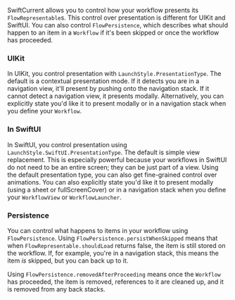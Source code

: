 SwiftCurrent allows you to control how your workflow presents its `FlowRepresentable`s. This control over presentation is different for UIKit and SwiftUI. You can also control `FlowPersistence`, which describes what should happen to an item in a `Workflow` if it's been skipped or once the workflow has proceeded. 

### UIKit
In UIKit, you control presentation with `LaunchStyle.PresentationType`. The default is a contextual presentation mode. If it detects you are in a navigation view, it'll present by pushing onto the navigation stack. If it cannot detect a navigation view, it presents modally. Alternatively, you can explicitly state you'd like it to present modally or in a navigation stack when you define your `Workflow`.

### In SwiftUI
In SwiftUI, you control presentation using `LaunchStyle.SwiftUI.PresentationType`. The default is simple view replacement. This is especially powerful because your workflows in SwiftUI do not need to be an entire screen; they can be just part of a view. Using the default presentation type, you can also get fine-grained control over animations. You can also explicitly state you'd like it to present modally (using a sheet or fullScreenCover) or in a navigation stack when you define your `WorkflowView` or `WorkflowLauncher`.

### Persistence
You can control what happens to items in your workflow using `FlowPersistence`. Using `FlowPersistence.persistWhenSkipped` means that when `FlowRepresentable.shouldLoad` returns false, the item is still stored on the workflow. If, for example, you're in a navigation stack, this means the item *is* skipped, but you can back up to it. 

Using `FlowPersistence.removedAfterProceeding` means once the `Workflow` has proceeded, the item is removed, references to it are cleaned up, and it is removed from any back stacks.
